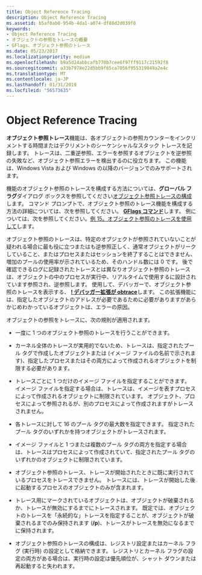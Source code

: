 ```yaml
---
title: Object Reference Tracing
description: Object Reference Tracing
ms.assetid: b5af0ab0-954b-4da1-a074-df88d2d039f8
keywords:
- Object Reference Tracing
- オブジェクトの参照をトレースの概要
- GFlags、オブジェクト参照のトレース
ms.date: 05/23/2017
ms.localizationpriority: medium
ms.openlocfilehash: b9a5d24abbcafb770b7cee6f97ff9117c21592f8
ms.sourcegitcommit: a33b7978e22d5bb9f65ca7056f955319049a2e4c
ms.translationtype: MT
ms.contentlocale: ja-JP
ms.lasthandoff: 01/31/2019
ms.locfileid: "56573635"
---
```

# <a name="object-reference-tracing"></a>Object Reference Tracing


**オブジェクト参照トレース**機能は、各オブジェクトの参照カウンターをインクリメントする時間またはデクリメントのシーケンシャルなスタック トレースを記録します。 トレースは、二重逆参照、エラーを参照するオブジェクトを逆参照の失敗など、オブジェクト参照エラーを検出するのに役立ちます。 この機能は、Windows Vista および Windows の以降のバージョンでのみサポートされます。

機能のオブジェクト参照のトレースを構成する方法については、**グローバル フラグ**ダイアログ ボックスを参照してください[オブジェクト参照トレースの構成](configuring-object-reference-tracing.md)します。 コマンド プロンプトで、オブジェクト参照のトレース機能を構成する方法の詳細については、次を参照してください。 [ **GFlags コマンド**](gflags-commands.md)します。 例については、次を参照してください。[例 15。オブジェクト参照のトレースを使用して](example-15--using-object-reference-tracing.md)します。

オブジェクト参照のトレースは、特定のオブジェクトが参照されていないことが疑われる場合に最も役に立つまたはも逆参照正しく、通常オブジェクトがリークしていること、またはプロセスまたはセッションを終了することはできません、増加のプールの使用率が示されているため、そのハンドル数には 0 です。 後で確認できるログに記録されたトレースとは異なりオブジェクト参照のトレースは、オブジェクトの中のプロセスが実行中、リアルタイムで使用するに設計されています参照され、逆参照します。 使用して、デバッガーで、オブジェクト参照のトレースを表示する、 [ **! デバッガー拡張が obtrace**](-obtrace.md)します。 この拡張機能には、指定したオブジェクトのアドレスが必要であるために必要がありますがあらかじめわかっているオブジェクトは、エラーの原因。

オブジェクトの参照をトレースに、次の規則が適用されます。

-   一度に 1 つのオブジェクト参照のトレースを行うことができます。

-   カーネル全体のトレースが実用的でないため、トレースは、指定されたプール タグで作成したオブジェクトまたは (イメージ ファイルの名前で示されます)、指定したプロセスまたはその両方によって作成されるオブジェクトを制限する必要があります。

-   トレースごとに 1 つだけのイメージ ファイルを指定することができます。 イメージ ファイルを指定する場合は、トレースは、イメージを表すプロセスによって作成されるオブジェクトに制限されています。 オブジェクト、プロセスによって参照されるが、別のプロセスによって作成されますがトレースされません。

-   各トレースに対して 16 のプール タグの最大数を指定できます。 指定されたプール タグのいずれかを持つオブジェクトがトレースされます。

-   イメージ ファイルと 1 つまたは複数のプール タグの両方を指定する場合は、トレースはプロセスによって作成されていて、指定されたプール タグのいずれかのオブジェクトに制限されています。

-   オブジェクト参照のトレース、トレースが開始されたときに既に実行されているプロセスをトレースできません。 トレースには、トレースが開始した後に起動するプロセスのオブジェクトのみが含まれます。

-   トレース用にマークされているオブジェクトは、オブジェクトが破棄されるか、トレースが無効にするまでにトレースされます。 既定では、オブジェクトのトレースを「永続的な」トレースを指定することが、オブジェクトが破棄されるまでのみ保持されます (**/p**)、トレースがトレースを無効になるまでに保持されます。

-   オブジェクト参照のトレースの構成は、レジストリ設定またはカーネル フラグ (実行時) の設定として格納できます。 レジストリとカーネル フラグの設定の両方がある場合は、実行時の設定は優先順位が、シャット ダウンまたは再起動すると失われます。

 

 





